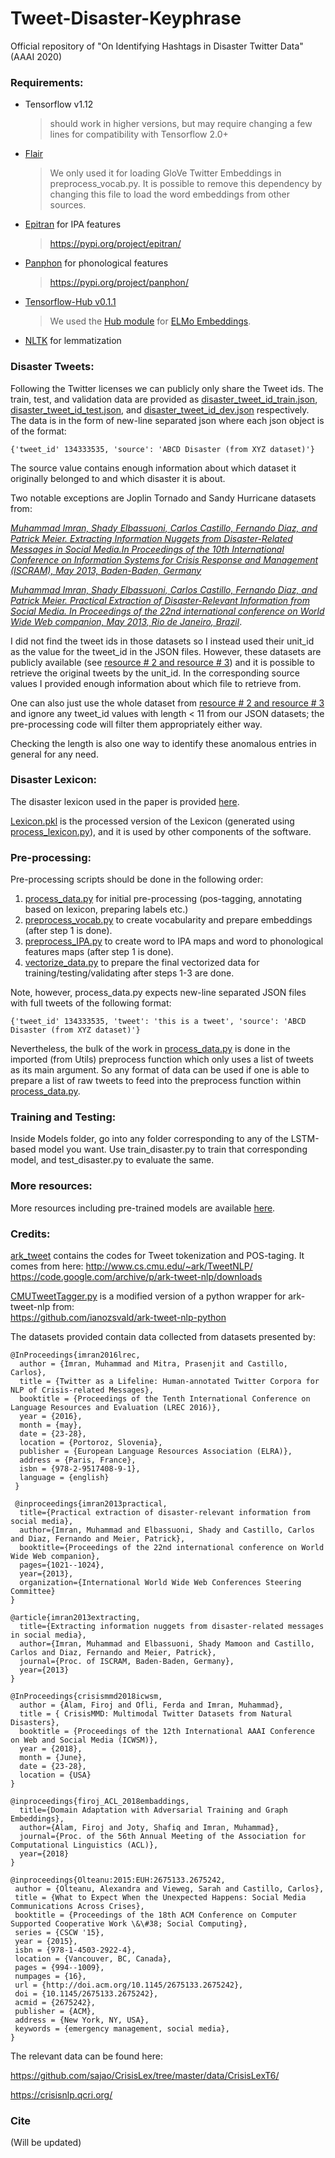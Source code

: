 # Tweet-Disaster-Keyphrase

Official repository of "On Identifying Hashtags in Disaster Twitter Data" (AAAI 2020)


### Requirements:

* Tensorflow v1.12 
  >should work in higher versions, but may require changing a few lines for compatibility with Tensorflow 2.0+
* [Flair](https://github.com/zalandoresearch/flair) 
  >We only used it for loading GloVe Twitter Embeddings in preprocess_vocab.py. It is possible to remove this dependency by changing this file to load the word embeddings from other sources.
* [Epitran](https://github.com/dmort27/epitran) for IPA features
  >https://pypi.org/project/epitran/
* [Panphon](https://github.com/dmort27/panphon)  for phonological features
  >https://pypi.org/project/panphon/
* [Tensorflow-Hub v0.1.1](https://www.tensorflow.org/hub/)
  >We used the [Hub module](https://tfhub.dev/google/elmo/2) for [ELMo Embeddings](https://allennlp.org/elmo).
* [NLTK](https://www.nltk.org/) for lemmatization
 
### Disaster Tweets:

Following the Twitter licenses we can publicly only share the Tweet ids. The train, test, and validation data are provided as [disaster_tweet_id_train.json](https://github.com/JRC1995/Tweet-Disaster-Keyphrase/blob/master/Data/disaster_tweet_id_train.json), [disaster_tweet_id_test.json](https://github.com/JRC1995/Tweet-Disaster-Keyphrase/blob/master/Data/disaster_tweet_id_test.json), and [disaster_tweet_id_dev.json](https://github.com/JRC1995/Tweet-Disaster-Keyphrase/blob/master/Data/disaster_tweet_id_dev.json) respectively. The data is in the form of new-line separated json where each json object is of the format:

```{'tweet_id' 134333535, 'source': 'ABCD Disaster (from XYZ dataset)'}```

The source value contains enough information about which dataset it originally belonged to and which disaster it is about.  
  
Two notable exceptions are Joplin Tornado and Sandy Hurricane datasets from:  

*[Muhammad Imran, Shady Elbassuoni, Carlos Castillo, Fernando Diaz, and Patrick Meier. Extracting Information Nuggets from Disaster-Related Messages in Social Media.In Proceedings of the 10th International Conference on Information Systems for Crisis Response and Management (ISCRAM), May 2013, Baden-Baden, Germany](https://mimran.me/papers/imran_shady_carlos_fernando_patrick_iscram2013.pdf)*  

*[Muhammad Imran, Shady Elbassuoni, Carlos Castillo, Fernando Diaz, and Patrick Meier. Practical Extraction of Disaster-Relevant Information from Social Media. In Proceedings of the 22nd international conference on World Wide Web companion, May 2013, Rio de Janeiro, Brazil](https://mimran.me/papers/imran_shady_carlos_fernando_patrick_practical_2013.pdf)*. 

I did not find the tweet ids in those datasets so I instead used their unit_id as the value for the tweet_id in the JSON files. However, these datasets are publicly available (see [resource # 2 and resource # 3](https://crisisnlp.qcri.org/)) and it is possible to retrieve the original tweets by the unit_id. In the corresponding source values I provided enough information about which file to retrieve from. 

One can also just use the whole dataset from [resource # 2 and resource # 3](https://crisisnlp.qcri.org/) and ignore any tweet_id values with length < 11 from our JSON datasets; the pre-processing code will filter them appropriately either way.

Checking the length is also one way to identify these anomalous entries in general for any need. 

### Disaster Lexicon:

The disaster lexicon used in the paper is provided [here](https://github.com/JRC1995/Tweet-Disaster-Keyphrase/blob/master/Data/Lexicons/Lexicon.txt).

[Lexicon.pkl](https://github.com/JRC1995/Tweet-Disaster-Keyphrase/blob/master/Data/Lexicons/Lexicon.pkl) is the processed version of the Lexicon (generated using [process_lexicon.py](https://github.com/JRC1995/Tweet-Disaster-Keyphrase/blob/master/Data/Lexicons/process_lexicon.py)), and it is used by other components of the software. 

### Pre-processing:

Pre-processing scripts should be done in the following order:

1. [process_data.py](https://github.com/JRC1995/Tweet-Disaster-Keyphrase/blob/master/process_data.py) for initial pre-processing (pos-tagging, annotating based on lexicon, preparing labels etc.)
2. [preprocess_vocab.py](https://github.com/JRC1995/Tweet-Disaster-Keyphrase/blob/master/preprocess_vocab.py) to create vocabularity and prepare embeddings (after step 1 is done).
3. [preprocess_IPA.py](https://github.com/JRC1995/Tweet-Disaster-Keyphrase/blob/master/preprocess_IPA.py) to create word to IPA maps and word to phonological features maps (after step 1 is done).
4. [vectorize_data.py](https://github.com/JRC1995/Tweet-Disaster-Keyphrase/blob/master/vectorize_data.py) to prepare the final vectorized data for training/testing/validating after steps 1-3 are done. 

Note, however, process_data.py expects new-line separated JSON files with full tweets of the following format:

```{'tweet_id' 134333535, 'tweet': 'this is a tweet', 'source': 'ABCD Disaster (from XYZ dataset)'}```

Nevertheless, the bulk of the work in [process_data.py](https://github.com/JRC1995/Tweet-Disaster-Keyphrase/blob/master/process_data.py) is done in the imported (from Utils) preprocess function which only uses a list of tweets as its main argument. So any format of data can be used if one is able to prepare a list of raw tweets to feed into the preprocess function within [process_data.py](https://github.com/JRC1995/Tweet-Disaster-Keyphrase/blob/master/process_data.py).

### Training and Testing:

Inside Models folder, go into any folder corresponding to any of the LSTM-based model you want. Use train_disaster.py to train that corresponding model, and test_disaster.py to evaluate the same. 

### More resources:

More resources including pre-trained models are available [here](https://drive.google.com/drive/folders/1V9aGSqTtV3TzHdrNX8tRbXmxRFXLZMlO?usp=sharing).


### Credits:

[ark_tweet](https://github.com/JRC1995/Tweet-Disaster-Keyphrase/tree/master/ark_tweet) contains the codes for Tweet tokenization and POS-taging. It comes from here: 
http://www.cs.cmu.edu/~ark/TweetNLP/
https://code.google.com/archive/p/ark-tweet-nlp/downloads

[CMUTweetTagger.py](https://github.com/JRC1995/Tweet-Disaster-Keyphrase/blob/master/ark_tweet/CMUTweetTagger.py) is a modified version of a python wrapper for ark-tweet-nlp from:  
https://github.com/ianozsvald/ark-tweet-nlp-python

The datasets provided contain data collected from datasets presented by:

```
@InProceedings{imran2016lrec,
  author = {Imran, Muhammad and Mitra, Prasenjit and Castillo, Carlos},
  title = {Twitter as a Lifeline: Human-annotated Twitter Corpora for NLP of Crisis-related Messages},
  booktitle = {Proceedings of the Tenth International Conference on Language Resources and Evaluation (LREC 2016)},
  year = {2016},
  month = {may},
  date = {23-28},
  location = {Portoroz, Slovenia},
  publisher = {European Language Resources Association (ELRA)},
  address = {Paris, France},
  isbn = {978-2-9517408-9-1},
  language = {english}
 }
```
```
 @inproceedings{imran2013practical,
  title={Practical extraction of disaster-relevant information from social media},
  author={Imran, Muhammad and Elbassuoni, Shady and Castillo, Carlos and Diaz, Fernando and Meier, Patrick},
  booktitle={Proceedings of the 22nd international conference on World Wide Web companion},
  pages={1021--1024},
  year={2013},
  organization={International World Wide Web Conferences Steering Committee}
}
```
```
@article{imran2013extracting,
  title={Extracting information nuggets from disaster-related messages in social media},
  author={Imran, Muhammad and Elbassuoni, Shady Mamoon and Castillo, Carlos and Diaz, Fernando and Meier, Patrick},
  journal={Proc. of ISCRAM, Baden-Baden, Germany},
  year={2013}
}
```
```
@InProceedings{crisismmd2018icwsm,
  author = {Alam, Firoj and Ofli, Ferda and Imran, Muhammad},
  title = { CrisisMMD: Multimodal Twitter Datasets from Natural Disasters},
  booktitle = {Proceedings of the 12th International AAAI Conference on Web and Social Media (ICWSM)},
  year = {2018},
  month = {June},
  date = {23-28},
  location = {USA}
}
```
```
@inproceedings{firoj_ACL_2018embaddings,
  title={Domain Adaptation with Adversarial Training and Graph Embeddings},
  author={Alam, Firoj and Joty, Shafiq and Imran, Muhammad},
  journal={Proc. of the 56th Annual Meeting of the Association for Computational Linguistics (ACL)},
  year={2018}
}
```
```
@inproceedings{Olteanu:2015:EUH:2675133.2675242,
 author = {Olteanu, Alexandra and Vieweg, Sarah and Castillo, Carlos},
 title = {What to Expect When the Unexpected Happens: Social Media Communications Across Crises},
 booktitle = {Proceedings of the 18th ACM Conference on Computer Supported Cooperative Work \&\#38; Social Computing},
 series = {CSCW '15},
 year = {2015},
 isbn = {978-1-4503-2922-4},
 location = {Vancouver, BC, Canada},
 pages = {994--1009},
 numpages = {16},
 url = {http://doi.acm.org/10.1145/2675133.2675242},
 doi = {10.1145/2675133.2675242},
 acmid = {2675242},
 publisher = {ACM},
 address = {New York, NY, USA},
 keywords = {emergency management, social media},
} 
```
The relevant data can be found here:  

https://github.com/sajao/CrisisLex/tree/master/data/CrisisLexT6/

https://crisisnlp.qcri.org/


### Cite

(Will be updated)

